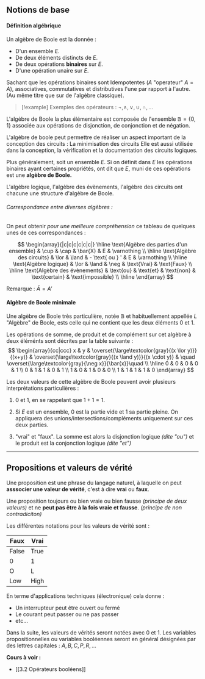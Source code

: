 ## Notions de base

#### Définition algébrique

Un algèbre de Boole est la donnée :
 
- D'un ensemble $E$.
- De deux éléments distincts de $E$.
- De deux opérations **binaires** sur $E$.
- D'une opération unaire sur $E$.

Sachant que les opérations binaires sont Idempotentes ($A \text{ "operateur" } A = A$), associatives, commutatives et distributives l'une par rapport à l'autre. (Au même titre que sur de l'algèbre classique).

>[!example] Exemples des opérateurs : $\neg, \land, \lor, \cup, \cap, \dots$

L'algèbre de Boole la plus élémentaire est composée de l'ensemble $\mathbb{B} = \{0,1\}$ associée aux opérations de disjonction, de conjonction et de négation.

L'algèbre de boole peut permettre de réaliser un aspect important de la conception des circuits : La minimisation des circuits
Elle est aussi utilisée dans la conception, la vérification et la documentation des circuits logiques.

Plus généralement, soit un ensemble $E$.
Si on définit dans $E$ les opérations binaires ayant certaines propriétés, ont dit que $E$, muni de ces opérations est une **algèbre de Boole.**

L'algèbre logique, l'algèbre des évènements, l'algèbre des circuits ont chacune une structure d'algèbre de Boole.

###### Correspondance entre diverses algèbres :

On peut obtenir *pour une meilleure compréhension* ce tableau de quelques unes de ces correspondances :

$$
\begin{array}{|c|c|c|c|c|c|} \hline
\text{Algèbre des parties d'un ensemble} & \cup & \cap & \bar{X} & E & \varnothing \\ \hline
\text{Algèbre des circuits} & \lor & \land & - \text{ ou } ' & E & \varnothing \\ \hline
\text{Algèbre logique} & \lor & \land & \neg & \text{Vrai} & \text{Faux} \\ \hline
\text{Algèbre des évènements} & \text{ou} & \text{et} & \text{non} & \text{certain} & \text{impossible} \\ \hline
\end{array}
$$

Remarque : $\bar{A} = A'$

#### Algèbre de Boole minimale

Une algèbre de Boole très particulière, notée $\mathbb{B}$ et habituellement appellée $L$ "Algèbre" de Boole, ests celle qui ne contient que les deux éléments $0$ et $1$.

Les opérations de somme, de produit et de complément sur cet algèbre à deux éléménts sont décrites par la table suivante : 
$$
\begin{array}{cc|ccc} 
x & y & \overset{\large\textcolor{gray}{(x \lor y)}}{(x+y)} & \overset{\large\textcolor{gray}{(x \land y)}}{(x \cdot y)} & \quad \overset{\large\textcolor{gray}{\neg x}}{\bar{x}}\quad \\ \hline
0 & 0 & 0 & 0 & 1 \\
0 & 1 & 1 & 0 & 1 \\
1 & 0 & 1 & 0 & 0 \\
1 & 1 & 1 & 1 & 0
\end{array}
$$

Les deux valeurs de cette algèbre de Boole peuvent avoir plusieurs interprétations particulières :

1. $0$ et $1$, en se rappelant que $1+1 = 1$.
   
2. Si $E$ est un ensemble, $0$ est la partie vide et $1$ sa partie pleine. On appliquera des unions/intersections/compléments uniquement sur ces deux parties.
   
3. "vrai" et "faux". La somme est alors la disjonction logique *(dite "ou")* et le produit est la conjonction logique *(dite "et")*

---
## Propositions et valeurs de vérité

Une proposition est une phrase du langage naturel, à laquelle on peut **asssocier une valeur de vérité**, c'est à dire **vrai** ou **faux**.

Une proposition toujours ou bien vraie ou bien fausse *(principe de deux valeurs)* et ne **peut pas être à la fois vraie et fausse**. *(principe de non contradiciton)* 

Les différentes notations pour les valeurs de vérité sont : 

| Faux  | Vrai |
| ----- | ---- |
| False | True |
| 0     | 1    |
| O     | L    |
| Low   | High | 

En terme d'applications techniques (électronique) cela donne : 
- Un interrupteur peut être ouvert ou fermé
- Le courant peut passer ou ne pas passer
- etc...

Dans la suite, les valeurs de vérités seront notées avec $0$ et $1$.
Les variables propositionnelles ou variables booléennes seront en général désignées par des lettres capitales : $A, B, C, P, R, \dots$



**Cours à voir :**
- [[3.2 Opérateurs booléens]]